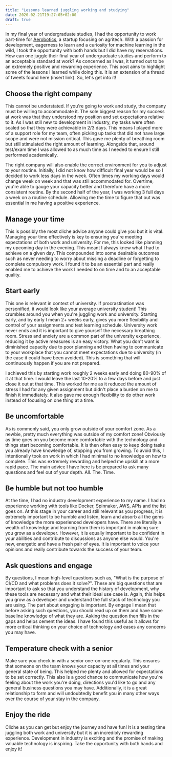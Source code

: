 ```yaml
---
title: "Lessons learned juggling working and studying"
date: 2020-02-21T19:27:05+02:00
draft: true
---
```


In my final year of undergraduate studies, I had the opportunity to work part-time for [Aerobotics](https://aerobotics.com/), a startup focusing on agritech. With a passion for development, eagerness to learn and a curiosity for machine learning in the wild, I took the opportunity with both hands but I did have my reservations. How can one juggle their final year of undergraduate studies and perform to an acceptable standard at work? As concerned as I was, it turned out to be an extremely positive and rewarding experience. This post aims to highlight some of the lessons I learned while doing this. It is an extension of a thread of tweets found here (insert link). So, let's get into it!

## Choose the right company

This cannot be understated. If you're going to work and study, the company must be willing to accommodate it. The sole biggest reason for my success at work was that they understood my position and set expectations relative to it. As I was still new to development in industry, my tasks were often scaled so that they were achievable in 2/3 days. This means I played more of a support role for my team, often picking up tasks that did not have large scope and were not mission critical. This gave me plenty of breathing room but still stimulated the right amount of learning. Alongside that, around test/exam time I was allowed to as much time as I needed to ensure I still performed academically.

The right company will also enable the correct environment for you to adjust to your routine. Initially, I did not know how difficult final year would be so I decided to work less days in the week. Often times my working days would change week on week and that was still accommodated for. Overtime, you're able to gauge your capacity better and therefore have a more consistent routine. By the second half of the year, I was working 3 full days a week on a routine schedule. Allowing me the time to figure that out was essential in me having a positive experience.

## Manage your time

This is possibly the most cliche advice anyone could give you but it is vital. Managing your time effectively is key to ensuring you're meeting expectations of both work and university. For me, this looked like planning my upcoming day in the evening. This meant I always knew what I had to achieve on a given day. This compounded into some desirable outcomes such as never needing to worry about missing a deadline or forgetting to complete compulsory work. I found it to be an essential part and really enabled me to achieve the work I needed to on time and to an acceptable quality.

## Start early

This one is relevant in context of university. If procrastination was personified, it would look like your average university student! This crumbles around you when you're juggling work and university. Starting early, and by early I mean 2+ weeks early, gives you more flexibility and control of your assignments and test learning schedule. University work never ends and it is important to give yourself the necessary breathing room. Stress and anxiety are a common part of the university experience, reducing it by active measures is an easy victory. What you don't want is diminished capacity due to poor planning and then having to communicate to your workplace that you cannot meet expectations due to university (in the case it could have been avoided). This is something that will continuously happen if you are not prepared.

I achieved this by starting work roughly 2 weeks early and doing 80-90% of it at that time. I would leave the last 10-20% to a few days before and just close it out at that time. This worked for me as it reduced the amount of stress I had for any given assignment but didn't place a burden on me to finish it immediately. It also gave me enough flexibility to do other work instead of focusing on one thing at a time.

## Be uncomfortable

As is commonly said, you only grow outside of your comfort zone. As a newbie, pretty much everything was outside of my comfort zone! Obviously as time goes on you become more comfortable with the technology and things start becoming comfortable. It is then often easy to keep doing tasks you already have knowledge of, stopping you from growing. To avoid this, I intentionally took on work in which I had minimal to no knowledge on how to complete. This was extremely rewarding and helped me upskill at a more rapid pace. The main advice I have here is be prepared to ask many questions and feel out of your depth. All. The. Time.

## Be humble but not too humble

At the time, I had no industry development experience to my name. I had no experience working with tools like Docker, Spinnaker, AWS, APIs and the list goes on. At this stage in your career and still relevant as you progress, it is extremely important to be humble and listen, learn and absorb all the gems of knowledge the more experienced developers have. There are literally a wealth of knowledge and learning from them is important in making sure you grow as a developer. However, it is equally important to be confident in your abilities and contribute to discussions as anyone else would. You're new, energetic and have a fresh pair of eyes. It is important to voice your opinions and really contribute towards the success of your team.

## Ask questions and engage

By questions, I mean high-level questions such as, "What is the purpose of CI/CD and what problems does it solve?". These are big questions that are important to ask so that you understand the history of development, why these tools are necessary and what their ideal use case is. Again, this helps you grow as a developer and understand the full stack of technology you are using. The part about engaging is important. By engage I mean that before asking such questions, you should read up on them and have some baseline knowledge of what they are. Asking the question then fills in the gaps and helps cement the ideas. I have found this useful as it allows for more critical thinking on your choice of technology and eases any concerns you may have.

## Temperature check with a senior

Make sure you check in with a senior one-on-one regularly. This ensures that someone on the team knows your capacity at all times and your general state of being. This helped me plenty and allowed for expectations to be set correctly. This also is a good chance to communicate how you're feeling about the work you're doing, directions you'd like to go and any general business questions you may have. Additionally, it is a great relationship to form and will undoubtedly benefit you in many other ways over the course of your stay in the company.

## Enjoy the ride

Cliche as you can get but enjoy the journey and have fun! It is a testing time juggling both work and university but it is an incredibly rewarding experience. Development in industry is exciting and the promise of making valuable technology is inspiring. Take the opportunity with both hands and enjoy it!


